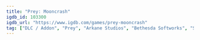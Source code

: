 ```yaml
---
title: "Prey: Mooncrash"
igdb_id: 103300
igdb_url: "https://www.igdb.com/games/prey-mooncrash"
tag: ["DLC / Addon", "Prey", "Arkane Studios", "Bethesda Softworks", "Shooter", "Adventure", "Single player", "First person", "Action", "Science fiction", "Horror"]
---
```

